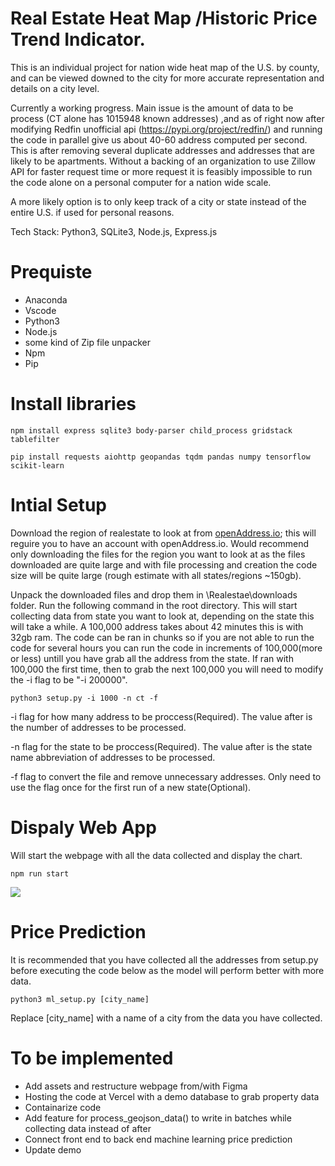 # Real Estate Heat Map /Historic Price Trend Indicator.

This is an individual project for nation wide heat map of the U.S. by county, and can be viewed downed to the city for more accurate representation and details on a city level. 


Currently a working progress. Main issue is the amount of data to be process (CT alone has 1015948 known addresses)
,and as of right now after modifying Redfin unofficial api (https://pypi.org/project/redfin/) and running the code in parallel give us about 40-60 address computed per second. 
This is after removing several duplicate addresses and addresses that are likely to be apartments.
Without a backing of an organization to use Zillow API for faster request time or more request it is feasibly impossible to run the code alone on a personal computer for a nation wide scale.

A more likely option is to only keep track of a city or state instead of the entire U.S. if used for personal reasons.

Tech Stack: Python3, SQLite3, Node.js, Express.js 

# Prequiste
* Anaconda
* Vscode
* Python3
* Node.js
* some kind of Zip file unpacker
* Npm
* Pip
  
# Install libraries
```
npm install express sqlite3 body-parser child_process gridstack  tablefilter
```
```
pip install requests aiohttp geopandas tqdm pandas numpy tensorflow scikit-learn
```

# Intial Setup
Download the region of realestate to look at from [openAddress.io](https://batch.openaddresses.io/data#map=0/0/0 "@embed"); this will reguire you to have an account with openAddress.io. 
Would recommend only downloading the files for the region you want to look at as the files downloaded are quite large and with file processing and creation the code size will be quite large (rough estimate with all states/regions ~150gb).

Unpack the downloaded files and drop them in \Realestae\downloads folder. Run the following command in the root directory. This will start collecting data from state you want to look at, 
depending on the state this will take a while. A 100,000 address takes about 42 minutes this is with 32gb ram. The code can be ran in chunks so if you are not able to run the code for several hours you can run the code in increments of 100,000(more or less) untill you have grab all the address from the state. If ran with 100,000 the first time, then to grab the next 100,000 you will need to modify the -i flag to be "-i 200000".

```
python3 setup.py -i 1000 -n ct -f
```
-i flag for how many address to be proccess(Required). The value after is the number of addresses to be processed.


-n flag for the state to be proccess(Required). The value after is the state name abbreviation of addresses to be processed.


-f flag to convert the file and remove unnecessary addresses. Only need to use the flag once for the first run of a new state(Optional).


# Dispaly Web App
Will start the webpage with all the data collected and display the chart.
```
npm run start
```
![](https://github.com/DaemonCypher/Realestate/blob/main/demo.gif)

# Price Prediction
It is recommended that you have collected all the addresses from setup.py before executing the code below as the model will perform better with more data.
```
python3 ml_setup.py [city_name]
```
Replace [city_name] with a name of a city from the data you have collected.
# To be implemented
* Add assets and restructure webpage from/with Figma
* Hosting the code at Vercel with a demo database to grab property data
* Containarize code
* Add feature for process_geojson_data() to write in batches while collecting data instead of after
* Connect front end to back end machine learning price prediction
* Update demo
